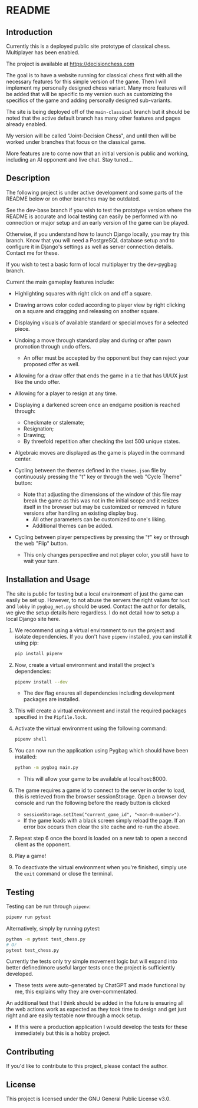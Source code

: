 # README
## Introduction

Currently this is a deployed public site prototype of classical chess. Multiplayer has been enabled. 

The project is available at https://decisionchess.com

The goal is to have a website running for classical chess first with all the necessary features for this simple version of the game. Then I will implement my personally designed chess variant. Many more features will be added that will be specific to my version such as customizing the specifics of the game and adding personally designed sub-variants. 

The site is being deployed off of the `main-classical` branch but it should be noted that the active default branch has many other features and pages already enabled. 

My version will be called "Joint-Decision Chess", and until then will be worked under branches that focus on the classical game.

More features are to come now that an initial version is public and working, including an AI opponent and live chat. Stay tuned...

## Description

The following project is under active development and some parts of the README below or on other branches may be outdated. 

See the dev-base branch if you wish to test the prototype version where the README is accurate and local testing can easily be performed with no connection or major setup and an early version of the game can be played.

Otherwise, if you understand how to launch Django locally, you may try this branch. Know that you will need a PostgreSQL database setup and to configure it in Django's settings as well as server connection details. Contact me for these. 

If you wish to test a basic form of local multiplayer try the dev-pygbag branch.

Current the main gameplay features include:

- Highlighting squares with right click on and off a square.
- Drawing arrows color coded according to player view by right clicking on a square and dragging and releasing on another square.
- Displaying visuals of available standard or special moves for a selected piece.
- Undoing a move through standard play and during or after pawn promotion through undo offers.
  - An offer must be accepted by the opponent but they can reject your proposed offer as well.

- Allowing for a draw offer that ends the game in a tie that has UI/UX just like the undo offer.
- Allowing for a player to resign at any time.
- Displaying a darkened screen once an endgame position is reached through: 
  - Checkmate or stalemate;
  - Resignation;
  - Drawing;
  - By threefold repetition after checking the last 500 unique states.
- Algebraic moves are displayed as the game is played in the command center.
- Cycling between the themes defined in the `themes.json` file by continuously pressing the "t" key or through the web "Cycle Theme" button:
  - Note that adjusting the dimensions of the window of this file may break the game as this was not in the initial scope and it resizes itself in the browser but may be customized or removed in future versions after handling an existing display bug.
    - All other parameters can be customized to one's liking.
    - Additional themes can be added.
- Cycling between player perspectives by pressing the "f" key or through the web "Flip" button.
  - This only changes perspective and not player color, you still have to wait your turn.


## Installation and Usage

The site is public for testing but a local environment of just the game can easily be set up. However, to not abuse the servers the right values for `host` and `lobby` in `pygbag_net.py` should be used. Contact the author for details, we give the setup details here regardless. I do not detail how to setup a local Django site here.

1. We recommend using a virtual environment to run the project and isolate dependencies. If you don't have `pipenv` installed, you can install it using pip:

   ```bash
   pip install pipenv
   ```

2. Now, create a virtual environment and install the project's dependencies:

   ```bash
   pipenv install --dev
   ```

   - The dev flag ensures all dependencies including development packages are installed.

3. This will create a virtual environment and install the required packages specified in the `Pipfile.lock`.

4. Activate the virtual environment using the following command:

   ```bash
   pipenv shell
   ```

5. You can now run the application using Pygbag which should have been installed:

   ```bash
   python -m pygbag main.py
   ```

   - This will allow your game to be available at localhost:8000.

6. The game requires a game id to connect to the server in order to load, this is retrieved from the browser sessionStorage. Open a browser dev console and run the following before the ready button is clicked 

   - `sessionStorage.setItem("current_game_id", "<non-0-number>")`.
   - If the game loads with a black screen simply reload the page. If an error box occurs then clear the site cache and re-run the above.

7. Repeat step 6 once the board is loaded on a new tab to open a second client as the opponent.

8. Play a game!

9. To deactivate the virtual environment when you're finished, simply use the `exit` command or close the terminal.

## Testing

Testing can be run through `pipenv`:

```bash
pipenv run pytest
```

Alternatively, simply by running pytest:

```bash
python -m pytest test_chess.py
# Or
pytest test_chess.py
```

Currently the tests only try simple movement logic but will expand into better defined/more useful larger tests once the project is sufficiently developed. 

- These tests were auto-generated by ChatGPT and made functional by me, this explains why they are over-commentated. 

An additional test that I think should be added in the future is ensuring all the web actions work as expected as they took time to design and get just right and are easily testable now through a mock setup.

- If this were a production application I would develop the tests for these immediately but this is a hobby project.

## Contributing

If you'd like to contribute to this project, please contact the author.

## License

This project is licensed under the GNU General Public License v3.0.
